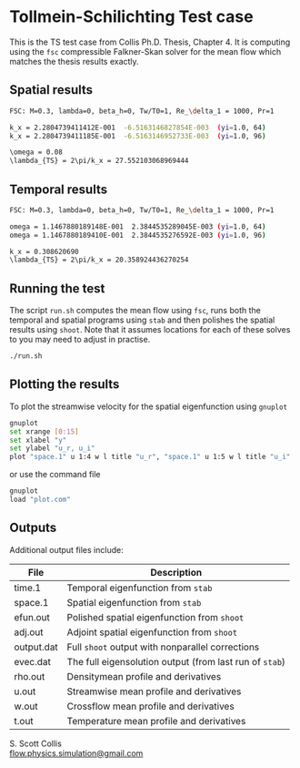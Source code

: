 # Tollmein-Schilichting Test case

This is the TS test case from Collis Ph.D. Thesis, Chapter 4.
It is computing using the `fsc` compressible Falkner-Skan solver 
for the mean flow which matches the thesis results exactly.

## Spatial results

```bash
FSC: M=0.3, lambda=0, beta_h=0, Tw/T0=1, Re_\delta_1 = 1000, Pr=1

k_x = 2.2804739411412E-001  -6.5163146827854E-003  (yi=1.0, 64)
k_x = 2.2804739411185E-001  -6.5163146952733E-003  (yi=1.0, 96)

\omega = 0.08
\lambda_{TS} = 2\pi/k_x = 27.552103068969444
```

## Temporal results

```bash
FSC: M=0.3, lambda=0, beta_h=0, Tw/T0=1, Re_\delta_1 = 1000, Pr=1

omega = 1.1467880189148E-001  2.3844535289045E-003 (yi=1.0, 64)
omega = 1.1467880189410E-001  2.3844535276592E-003 (yi=1.0, 96)

k_x = 0.308620690
\lambda_{TS} = 2\pi/k_x = 20.358924436270254
```

## Running the test

The script `run.sh` computes the mean flow using `fsc`, runs both
the temporal and spatial programs using `stab` and then polishes
the spatial results using `shoot`.  Note that it assumes locations
for each of these solves to you may need to adjust in practise.

```bash
./run.sh
```
## Plotting the results

To plot the streamwise velocity for the spatial eigenfunction using `gnuplot`

```bash
gnuplot
set xrange [0:15]
set xlabel "y"
set ylabel "u_r, u_i"
plot "space.1" u 1:4 w l title "u_r", "space.1" u 1:5 w l title "u_i"
```

or use the command file

```bash
gnuplot
load "plot.com"
```
## Outputs

Additional output files include:

File        |    Description
------------|--------------------------------------------
time.1      |    Temporal eigenfunction from `stab`
space.1     |    Spatial eigenfunction from `stab`
efun.out    |    Polished spatial eigenfunction from `shoot`
adj.out     |    Adjoint spatial eigenfunction from `shoot`
output.dat  |    Full `shoot` output with nonparallel corrections
evec.dat    |    The full eigensolution output (from last run of `stab`)
rho.out     |    Densitymean profile and derivatives
u.out       |    Streamwise mean profile and derivatives
w.out       |    Crossflow mean profile and derivatives
t.out       |    Temperature mean profile and derivatives

S. Scott Collis\
flow.physics.simulation@gmail.com
